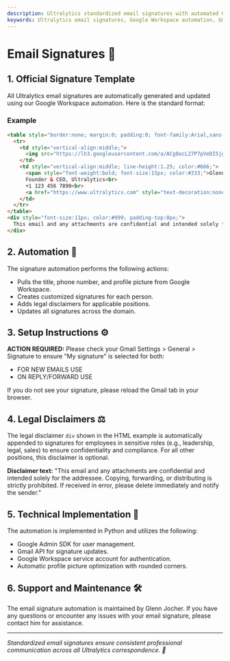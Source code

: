 ```yaml
---
description: Ultralytics standardized email signatures with automated Google Workspace integration, profile pictures, and legal disclaimers for consistent professional communication.
keywords: Ultralytics email signatures, Google Workspace automation, Gmail signatures, professional email template, legal disclaimers, company branding
---
```


# Email Signatures 📧



## 1. Official Signature Template

All Ultralytics email signatures are automatically generated and updated using our Google Workspace automation. Here is the standard format:

### Example

```html
<table style="border:none; margin:0; padding:0; font-family:Arial,sans-serif; font-size:13px;">
  <tr>
    <td style="vertical-align:middle;">
      <img src="https://lh3.googleusercontent.com/a/ACg8ocL27P7pVeDI5jgSam8g64HCBR1C_C1mbkBUZJ0rANJLrAk89fIC=s96-c" width="75" height="75" style="border-radius:50%; margin-right:10px; object-fit:cover; display:block;">
    </td>
    <td style="vertical-align:middle; line-height:1.25; color:#666;">
      <span style="font-weight:bold; font-size:15px; color:#333;">Glenn Jocher</span><br>
      Founder & CEO, Ultralytics<br>
      +1 123 456 7890<br>
      <a href="https://www.ultralytics.com" style="text-decoration:none; color:#666;">ultralytics.com</a>
    </td>
  </tr>
</table>
<div style="font-size:11px; color:#999; padding-top:8px;">
  This email and any attachments are confidential and intended solely for the addressee. Copying, forwarding, or distributing is strictly prohibited. If received in error, please delete immediately and notify the sender.
</div>
```

## 2. Automation 🤖

The signature automation performs the following actions:
*   Pulls the title, phone number, and profile picture from Google Workspace.
*   Creates customized signatures for each person.
*   Adds legal disclaimers for applicable positions.
*   Updates all signatures across the domain.

## 3. Setup Instructions ⚙️

**ACTION REQUIRED:** Please check your Gmail Settings > General > Signature to ensure "My signature" is selected for both:
*   FOR NEW EMAILS USE
*   ON REPLY/FORWARD USE

If you do not see your signature, please reload the Gmail tab in your browser.

## 4. Legal Disclaimers ⚖️

The legal disclaimer `div` shown in the HTML example is automatically appended to signatures for employees in sensitive roles (e.g., leadership, legal, sales) to ensure confidentiality and compliance. For all other positions, this disclaimer is optional.

**Disclaimer text:** "This email and any attachments are confidential and intended solely for the addressee. Copying, forwarding, or distributing is strictly prohibited. If received in error, please delete immediately and notify the sender."

## 5. Technical Implementation 🔧

The automation is implemented in Python and utilizes the following:
*   Google Admin SDK for user management.
*   Gmail API for signature updates.
*   Google Workspace service account for authentication.
*   Automatic profile picture optimization with rounded corners.

## 6. Support and Maintenance 🛠️

The email signature automation is maintained by Glenn Jocher. If you have any questions or encounter any issues with your email signature, please contact him for assistance.

---

_Standardized email signatures ensure consistent professional communication across all Ultralytics correspondence. 🚀_
